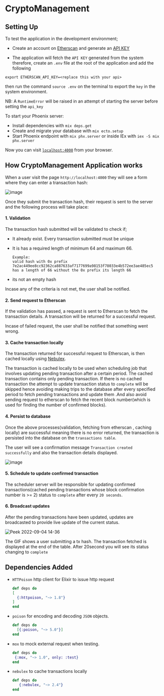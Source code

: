 # CryptoManagement

## Setting Up

To test the application in the development environment;
 - Create an account on [Etherscan](https://docs.etherscan.io/getting-started/creating-an-account) and generate an [API KEY](https://docs.etherscan.io/getting-started/viewing-api-usage-statistics)

 - The application will fetch the `API KEY` generated from the system therefore, create an `.env` file at the root of the application and add the following

  ```
  export ETHERSCAN_API_KEY=<replace this with your api>
  ```
  then run the command `source .env` on the terminal to export the `key` in the system environment.

NB: A `RuntimeError` will be raised in an attempt of starting the server before setting the `api_key`

To start your Phoenix server:

  * Install dependencies with `mix deps.get`
  * Create and migrate your database with `mix ecto.setup`
  * Start Phoenix endpoint with `mix phx.server` or inside IEx with `iex -S mix phx.server`

Now you can visit [`localhost:4000`](http://localhost:4000) from your browser.

## How CryptoManagement Application works

When a user visit the page `http://localhost:4000` they will see a form where they can enter a transaction hash:

![image](https://user-images.githubusercontent.com/43263401/188310332-008655a2-da99-479a-99a9-6f9e94072b46.png)


Once they submit the transaction hash, their request is sent to the server and the following process will take place:
 
 #### 1. Validation


The transaction hash submitted will be validated to check if;
  - It already exist. Every transaction submitted must be unique
  - It is has a required length of minimum 64 and maximum 66.
     ```
     Example:
     valid hash with 0x prefix 7e2ac449ee8cc92362ca887633af7177699a98153f78033e4b572ee3ae485ec5 has a length of 66 without the 0x prefix its length 66

     ```

  - its not an empty hash 
  
Incase any of the criteria is not met, the user shall be notified.

#### 2. Send request to Etherscan


If the validation has passed, a request is sent to Etherscan to fetch the transaction details. A transaction will be returned for a successful request. 

Incase of failed request, the user shall be notified that something went wrong.

#### 3. Cache transaction locally


The transaction returned for successful request to Etherscan, is then cached locally using [Nebulex](https://hexdocs.pm/nebulex/Nebulex.Caching.html).

The transaction is cached locally to be used when scheduling job that involves updating pending transaction after a certain period. The cached transaction contains only pending transaction. If there is no  cached transaction the attempt to update transaction status to `complete` will be skipped hence avoiding making trips to the database after every specified period to fetch pending transactions and update them .And also avoid sending request to etherscan to fetch the recent block number(which is used for finding the number of confirmed blocks).

#### 4. Persist to database


Once the above processes(validation, fetching from etherscan , caching locally) are successful meaning there is no error returned, the transaction is persisted into the database on the `transactions table`.

The user will see a confirmation message `Transaction created successfully` and also the transaction details displayed.

 ![image](https://user-images.githubusercontent.com/43263401/188310538-6ac7949d-5a9f-42cf-9aeb-81a4c933d6e3.png)


#### 5. Schedule to update confirmed transaction


 The scheduler server will be responsible for updating confirmed transactions(cached pending transactions whose block confirmation number is >= 2) status to `complete` after every `20 seconds`.

 #### 6. Broadcast updates


After the pending transactions have been updated, updates are broadcasted to provide live update of the current status.


![Peek 2022-09-04 14-36](https://user-images.githubusercontent.com/43263401/188311413-cac53a6f-7419-4a2b-9875-cc2e816c09cc.gif)


The GIF shows a user submitting a tx hash. The transaction fetched is displayed at the end of the table. After 20second you will see its status changing to `complete`



## Dependencies Added
-  `HTTPoison` http client for Elixir to issue http request
    ```elixir
   def deps do
    [
      {:httpoison, "~> 1.8"}
    ]
   end
    ```

- `poison` for encoding and decoding `JSON` objects.

    ```elixir
    def deps do
      [{:poison, "~> 5.0"}]
    end
    ```

- `mox` to mock external request when testing.

   ```elixir
   def deps do
    {:mox, "~> 1.0", only: :test}
   end
   ```

- `nebulex` to cache transactions locally

   
   ```elixir
   def deps do
      {:nebulex, "~> 2.4"}
   end
   
   
   
   
   
